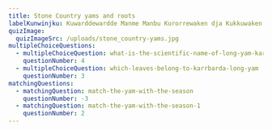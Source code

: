 ```yaml
---
title: Stone Country yams and roots
labelKunwinjku: Kuwarddewardde Manme Manbu Kurorrewaken dja Kukkuwaken
quizImage:
  quizImageSrc: /uploads/stone_country-yams.jpg
multipleChoiceQuestions:
  - multipleChoiceQuestion: what-is-the-scientific-name-of-long-yam-karrbarda-kayawal
    questionNumber: 4
  - multipleChoiceQuestion: which-leaves-belong-to-karrbarda-long-yam
    questionNumber: 3
matchingQuestions:
  - matchingQuestion: match-the-yam-with-the-season
    questionNumber: -3
  - matchingQuestion: match-the-yam-with-the-season-1
    questionNumber: 2
---
```

